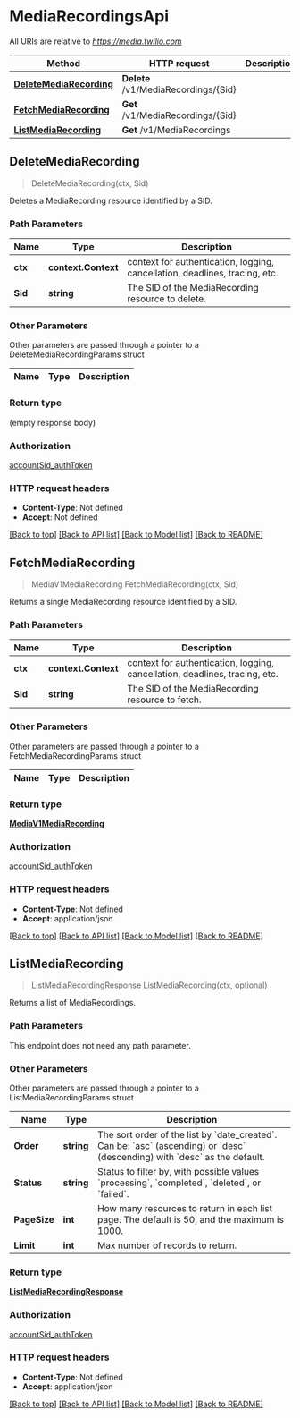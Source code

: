 # MediaRecordingsApi

All URIs are relative to *https://media.twilio.com*

Method | HTTP request | Description
------------- | ------------- | -------------
[**DeleteMediaRecording**](MediaRecordingsApi.md#DeleteMediaRecording) | **Delete** /v1/MediaRecordings/{Sid} | 
[**FetchMediaRecording**](MediaRecordingsApi.md#FetchMediaRecording) | **Get** /v1/MediaRecordings/{Sid} | 
[**ListMediaRecording**](MediaRecordingsApi.md#ListMediaRecording) | **Get** /v1/MediaRecordings | 



## DeleteMediaRecording

> DeleteMediaRecording(ctx, Sid)



Deletes a MediaRecording resource identified by a SID.

### Path Parameters


Name | Type | Description
------------- | ------------- | -------------
**ctx** | **context.Context** | context for authentication, logging, cancellation, deadlines, tracing, etc.
**Sid** | **string** | The SID of the MediaRecording resource to delete.

### Other Parameters

Other parameters are passed through a pointer to a DeleteMediaRecordingParams struct


Name | Type | Description
------------- | ------------- | -------------

### Return type

 (empty response body)

### Authorization

[accountSid_authToken](../README.md#accountSid_authToken)

### HTTP request headers

- **Content-Type**: Not defined
- **Accept**: Not defined

[[Back to top]](#) [[Back to API list]](../README.md#documentation-for-api-endpoints)
[[Back to Model list]](../README.md#documentation-for-models)
[[Back to README]](../README.md)


## FetchMediaRecording

> MediaV1MediaRecording FetchMediaRecording(ctx, Sid)



Returns a single MediaRecording resource identified by a SID.

### Path Parameters


Name | Type | Description
------------- | ------------- | -------------
**ctx** | **context.Context** | context for authentication, logging, cancellation, deadlines, tracing, etc.
**Sid** | **string** | The SID of the MediaRecording resource to fetch.

### Other Parameters

Other parameters are passed through a pointer to a FetchMediaRecordingParams struct


Name | Type | Description
------------- | ------------- | -------------

### Return type

[**MediaV1MediaRecording**](MediaV1MediaRecording.md)

### Authorization

[accountSid_authToken](../README.md#accountSid_authToken)

### HTTP request headers

- **Content-Type**: Not defined
- **Accept**: application/json

[[Back to top]](#) [[Back to API list]](../README.md#documentation-for-api-endpoints)
[[Back to Model list]](../README.md#documentation-for-models)
[[Back to README]](../README.md)


## ListMediaRecording

> ListMediaRecordingResponse ListMediaRecording(ctx, optional)



Returns a list of MediaRecordings.

### Path Parameters

This endpoint does not need any path parameter.

### Other Parameters

Other parameters are passed through a pointer to a ListMediaRecordingParams struct


Name | Type | Description
------------- | ------------- | -------------
**Order** | **string** | The sort order of the list by &#x60;date_created&#x60;. Can be: &#x60;asc&#x60; (ascending) or &#x60;desc&#x60; (descending) with &#x60;desc&#x60; as the default.
**Status** | **string** | Status to filter by, with possible values &#x60;processing&#x60;, &#x60;completed&#x60;, &#x60;deleted&#x60;, or &#x60;failed&#x60;.
**PageSize** | **int** | How many resources to return in each list page. The default is 50, and the maximum is 1000.
**Limit** | **int** | Max number of records to return.

### Return type

[**ListMediaRecordingResponse**](ListMediaRecordingResponse.md)

### Authorization

[accountSid_authToken](../README.md#accountSid_authToken)

### HTTP request headers

- **Content-Type**: Not defined
- **Accept**: application/json

[[Back to top]](#) [[Back to API list]](../README.md#documentation-for-api-endpoints)
[[Back to Model list]](../README.md#documentation-for-models)
[[Back to README]](../README.md)

